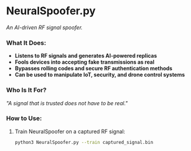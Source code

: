 # NeuralSpoofer.py  
_An AI-driven RF signal spoofer._  

### What It Does:  
- **Listens to RF signals and generates AI-powered replicas**  
- **Fools devices into accepting fake transmissions as real**  
- **Bypasses rolling codes and secure RF authentication methods**  
- **Can be used to manipulate IoT, security, and drone control systems**  

### Who Is It For?  
_"A signal that is trusted does not have to be real."_  

### How to Use:  
1. Train NeuralSpoofer on a captured RF signal:  
   ```bash
   python3 NeuralSpoofer.py --train captured_signal.bin
